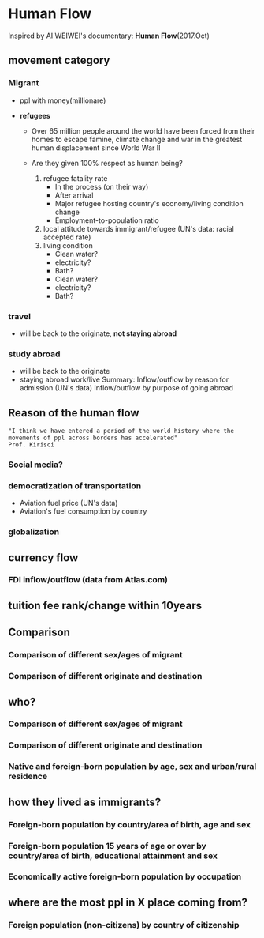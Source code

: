# Human Flow

Inspired by AI WEIWEI's documentary: __Human Flow__(2017.Oct)
## movement category
### Migrant
* ppl with money(millionare)
* **refugees**

  * Over 65 million people around the world have been forced from their homes to escape famine, climate change and war in the greatest human displacement since World War II

  * Are they given 100% respect as human being?
      1. refugee fatality rate
          * In the process (on their way)
          * After arrival
          * Major refugee hosting country's economy/living condition change
          * Employment-to-population ratio
      2. local attitude towards immigrant/refugee (UN's data: racial accepted rate)
      3. living condition
          * Clean water?
          * electricity?
          * Bath?
          * Clean water?
          * electricity?
          * Bath?



### travel
* will be back to the originate, **not staying abroad**
### study abroad
* will be back to the originate
* staying abroad work/live
Summary: Inflow/outflow by reason for admission (UN's data)   Inflow/outflow by purpose of going abroad
## Reason of the human flow
    "I think we have entered a period of the world history where the movements of ppl across borders has accelerated"
    Prof. Kirisci
### Social media?
### democratization of transportation
* Aviation fuel price (UN's data)
* Aviation's fuel consumption by country
### globalization
## currency flow
### FDI inflow/outflow (data from Atlas.com)
## tuition fee rank/change within 10years





## Comparison
### Comparison of different sex/ages of migrant
### Comparison of different  originate and destination
## who?
### Comparison of different sex/ages of migrant
### Comparison of different  originate and destination
### Native and foreign-born population by age, sex and urban/rural residence
## how they lived as immigrants?
### Foreign-born population by country/area of birth, age and sex
### Foreign-born population 15 years of age or over by country/area of birth, educational attainment and sex
### Economically active foreign-born population by occupation
## where are the most ppl in X place coming from?
### Foreign population (non-citizens) by country of citizenship

